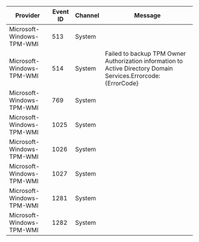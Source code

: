 Provider                   |  Event ID  |  Channel  |  Message
---------------------------|------------|-----------|-----------------------------------------------------------------------------------------------------------------
Microsoft-Windows-TPM-WMI  |  513       |  System   |
Microsoft-Windows-TPM-WMI  |  514       |  System   |  Failed to backup TPM Owner Authorization information to Active Directory Domain Services.Errorcode: {ErrorCode}
Microsoft-Windows-TPM-WMI  |  769       |  System   |
Microsoft-Windows-TPM-WMI  |  1025      |  System   |
Microsoft-Windows-TPM-WMI  |  1026      |  System   |
Microsoft-Windows-TPM-WMI  |  1027      |  System   |
Microsoft-Windows-TPM-WMI  |  1281      |  System   |
Microsoft-Windows-TPM-WMI  |  1282      |  System   |